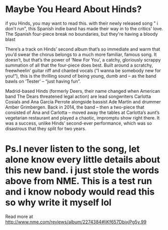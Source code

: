 # Maybe You Heard About Hinds?
if you Hinds, you may want to read this. with their newly released song " i don't run", this Spanish indie band has made their way in to the critics' love. The Spanish four-piece break no boundaries, but they're having a bloody blast

There’s a track on Hinds’ second album that’s so immediate and warm that you’d swear the chorus belongs to a much more familiar, famous song. It doesn’t, but that’s the power of ‘New For You’, a catchy, gloriously scrappy summation of all that the four-piece does best. Built around a scratchy, freewheelin’ guitar riff and chanted vocals (“I wanna be somebody new for you!“), this is the thrilling sound of being young, dumb and – as the band bawls on ‘Tester’ – “just having fun”.

Madrid-based Hinds (formerly Deers, their name changed when American band The Dears threatened legal action) are lead songwriters Carlotta Cosials and Ana García Perrote alongside bassist Ade Martín and drummer Amber Grimbergen. Back in 2014, the band – then a two-piece that consisted of Ana and Carlotta – moved away the tables at Carlotta’s aunt’s vegetarian restaurant and played a chaotic, impromptu show right there. It was a success, unlike Hinds’ second-ever performance, which was so disastrous that they split for two years.

# Ps.I never listen to the song, let alone know every little details about this new band. i just stole the words above from NME. This is a test run and i know nobody would read this so why write it myself lol

Read more at http://www.nme.com/reviews/album/2274384#liKf657DbixjPg5y.99
